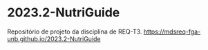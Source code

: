 # 2023.2-NutriGuide
Repositório de projeto da disciplina de REQ-T3.
https://mdsreq-fga-unb.github.io/2023.2-NutriGuide
